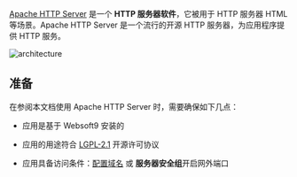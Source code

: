 [Apache HTTP Server](https://httpd.apache.org/) 是一个 **HTTP 服务器软件**，它被用于 HTTP 服务器 HTML  等场景。Apache HTTP Server 是一个流行的开源 HTTP 服务器，为应用程序提供 HTTP 服务。


![architecture](https://libs.websoft9.com/Websoft9/DocsPicture/zh/linux/apachehttp-architecture.gif)


## 准备

在参阅本文档使用 Apache HTTP Server 时，需要确保如下几点：

- 应用是基于 Websoft9 安装的

- 应用的用途符合 [LGPL-2.1](https://opensource.org/licenses/LGPL-2.1) 开源许可协议

- 应用具备访问条件：[配置域名](./guide/appsetdomain) 或 **服务器安全组**开启网外端口